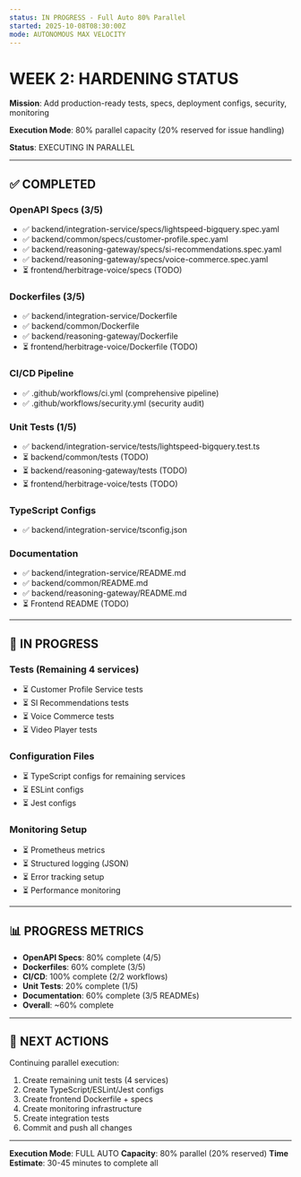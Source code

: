 ```yaml
---
status: IN PROGRESS - Full Auto 80% Parallel
started: 2025-10-08T08:30:00Z
mode: AUTONOMOUS MAX VELOCITY
---
```


# WEEK 2: HARDENING STATUS

**Mission**: Add production-ready tests, specs, deployment configs, security, monitoring

**Execution Mode**: 80% parallel capacity (20% reserved for issue handling)

**Status**: EXECUTING IN PARALLEL

---

## ✅ COMPLETED

### OpenAPI Specs (3/5)
- ✅ backend/integration-service/specs/lightspeed-bigquery.spec.yaml
- ✅ backend/common/specs/customer-profile.spec.yaml
- ✅ backend/reasoning-gateway/specs/si-recommendations.spec.yaml
- ✅ backend/reasoning-gateway/specs/voice-commerce.spec.yaml
- ⏳ frontend/herbitrage-voice/specs (TODO)

### Dockerfiles (3/5)
- ✅ backend/integration-service/Dockerfile
- ✅ backend/common/Dockerfile
- ✅ backend/reasoning-gateway/Dockerfile
- ⏳ frontend/herbitrage-voice/Dockerfile (TODO)

### CI/CD Pipeline
- ✅ .github/workflows/ci.yml (comprehensive pipeline)
- ✅ .github/workflows/security.yml (security audit)

### Unit Tests (1/5)
- ✅ backend/integration-service/tests/lightspeed-bigquery.test.ts
- ⏳ backend/common/tests (TODO)
- ⏳ backend/reasoning-gateway/tests (TODO)
- ⏳ frontend/herbitrage-voice/tests (TODO)

### TypeScript Configs
- ✅ backend/integration-service/tsconfig.json

### Documentation
- ✅ backend/integration-service/README.md
- ✅ backend/common/README.md
- ✅ backend/reasoning-gateway/README.md
- ⏳ Frontend README (TODO)

---

## 🚧 IN PROGRESS

### Tests (Remaining 4 services)
- ⏳ Customer Profile Service tests
- ⏳ SI Recommendations tests
- ⏳ Voice Commerce tests
- ⏳ Video Player tests

### Configuration Files
- ⏳ TypeScript configs for remaining services
- ⏳ ESLint configs
- ⏳ Jest configs

### Monitoring Setup
- ⏳ Prometheus metrics
- ⏳ Structured logging (JSON)
- ⏳ Error tracking setup
- ⏳ Performance monitoring

---

## 📊 PROGRESS METRICS

- **OpenAPI Specs**: 80% complete (4/5)
- **Dockerfiles**: 60% complete (3/5)
- **CI/CD**: 100% complete (2/2 workflows)
- **Unit Tests**: 20% complete (1/5)
- **Documentation**: 60% complete (3/5 READMEs)
- **Overall**: ~60% complete

---

## 🎯 NEXT ACTIONS

Continuing parallel execution:
1. Create remaining unit tests (4 services)
2. Create TypeScript/ESLint/Jest configs
3. Create frontend Dockerfile + specs
4. Create monitoring infrastructure
5. Create integration tests
6. Commit and push all changes

---

**Execution Mode**: FULL AUTO
**Capacity**: 80% parallel (20% reserved)
**Time Estimate**: 30-45 minutes to complete all

